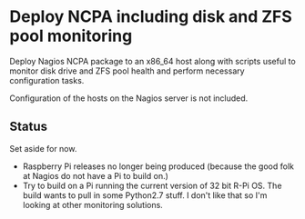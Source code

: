 # Deploy NCPA including disk and ZFS pool monitoring

Deploy Nagios NCPA package to an x86_64 host along with scripts useful to monitor disk drive and ZFS pool health and perform necessary configuration tasks.

Configuration of the hosts on the Nagios server is not included.

## Status

Set aside for now.

* Raspberry Pi releases no longer being produced (because the good folk at Nagios do not have a Pi to build on.)
* Try to build on a Pi running the current version of 32 bit R-Pi OS. The build wants to pull in some Python2.7 stuff. I don't like that so I'm looking at other monitoring solutions.
